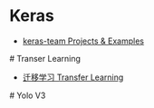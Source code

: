 # Keras 
<ul>
  <li> <a href='https://github.com/keras-team/keras'>keras-team Projects & Examples </a> <br>
</ul>
# Transer Learning
<ul>
  <li><a href='https://github.com/jindongwang/transferlearning'>迁移学习 Transfer Learning</a><br>
</ul>
# Yolo V3
